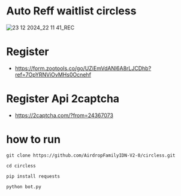 # Auto Reff waitlist circless
![23 12 2024_22 11 41_REC](https://github.com/user-attachments/assets/18c8aa35-661f-4d46-be4d-fbe6d6b3bb6b)

# Register
- https://form.zootools.co/go/UZiEmVdANl6A8rLJCDhb?ref=7OpYRNViOvMHs0Ocnehf

# Register Api 2captcha
- https://2captcha.com/?from=24367073

# how to run
```
git clone https://github.com/AirdropFamilyIDN-V2-0/circless.git
```
```
cd circless
```
```
pip install requests
```
```
python bot.py
```

